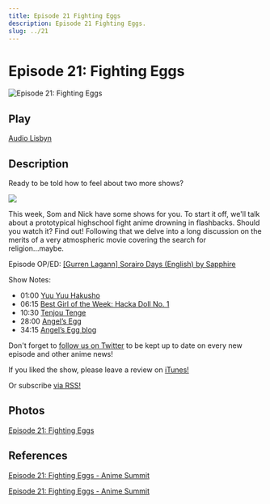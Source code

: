 ```yaml
---
title: Episode 21 Fighting Eggs
description: Episode 21 Fighting Eggs.
slug: ../21
---
```


# Episode 21: Fighting Eggs

![Episode 21: Fighting Eggs](https://i.imgur.com/rHQ5Vj4.png)

## Play

[Audio Lisbyn](http://traffic.libsyn.com/ranime/Final_21_mixdown.mp3)

## Description

Ready to be told how to feel about two more shows?

[![](https://i.imgur.com/EPnQc1R.png)](http://traffic.libsyn.com/ranime/Final_21_mixdown.mp3)

This week, Som and Nick have some shows for you. To start it off, we'll talk about a prototypical highschool fight anime drowning in flashbacks. Should you watch it? Find out! Following that we delve into a long discussion on the merits of a very atmospheric movie covering the search for religion...maybe.

Episode OP/ED: [[Gurren Lagann] Sorairo Days (English) by Sapphire](https://www.youtube.com/watch?v=NfhmP-OznM4)

Show Notes:

*   01:00 [Yuu Yuu Hakusho](http://myanimelist.net/anime/392/Yuu%E2%98%86Yuu%E2%98%86Hakusho)
*   06:15 [Best Girl of the Week: Hacka Doll No. 1](http://myanimelist.net/character/112295/Hacka_Doll_No._1)
*   10:30 [Tenjou Tenge](http://myanimelist.net/anime/174/Tenjou_Tenge)
*   28:00 [Angel’s Egg](http://myanimelist.net/anime/885/Tenshi_no_Tamago)
*   34:15 [Angel’s Egg blog](http://eigageijutsu.blogspot.ca/2010/04/angels-egg-simbolism.html)

Don't forget to [follow us on Twitter](https://twitter.com/AnimeSummit) to be kept up to date on every new episode and other anime news!

If you liked the show, please leave a review on [iTunes!](https://itunes.apple.com/us/podcast/anime-summit/id1018790874)

Or subscribe [via RSS!](http://ranime.libsyn.com/rss)

## Photos

[Episode 21: Fighting Eggs](https://i.imgur.com/rHQ5Vj4.png)

## References

[Episode 21: Fighting Eggs - Anime Summit](https://web.archive.org/web/20160502224643/http://animesummit.net/episode-21-fighting-eggs)

[Episode 21: Fighting Eggs - Anime Summit](http://animesummit.net/episode-21-fighting-eggs)